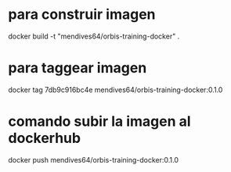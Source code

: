 # para construir imagen
docker build -t "mendives64/orbis-training-docker" .          
# para taggear imagen
docker tag 7db9c916bc4e mendives64/orbis-training-docker:0.1.0 

# comando subir la imagen al dockerhub
docker push mendives64/orbis-training-docker:0.1.0